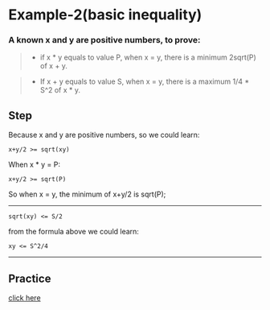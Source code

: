 # Example-2(basic inequality)

### A known x and y are positive numbers, to prove:

> - if x * y equals to value P, when x = y, there is a minimum 2sqrt(P) of x + y.

> - If x + y equals to value S, when x = y, there is a maximum 1/4 * S^2 of x * y.

## Step

Because x and y are positive numbers, so we could learn:

```x+y/2 >= sqrt(xy)```

When x * y = P:

```x+y/2 >= sqrt(P)```

So when x = y, the minimum of x+y/2 is sqrt(P);

----

```sqrt(xy) <= S/2```

from the formula above we could learn:

```xy <= S^2/4```

----

## Practice

[click here](https://github.com/microseyuyu/learning-C-language/blob/main/Hayashi/2023/1_10/basic%20inequality%20practice%201%20.md)

